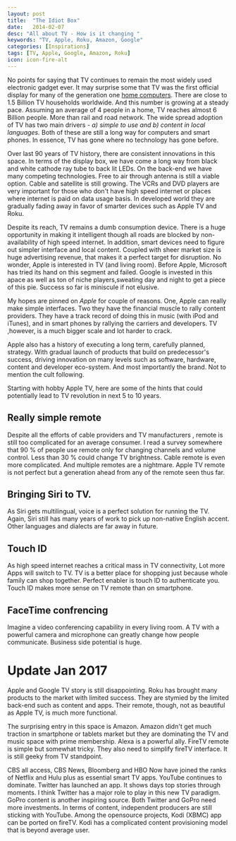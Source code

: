 ```yaml
---
layout: post
title:  "The Idiot Box"
date:   2014-02-07
desc: "All about TV - How is it changing "
keywords: "TV, Apple, Roku, Amazon, Google"
categories: [Inspirations]
tags: [TV, Apple, Google, Amazon, Roku]
icon: icon-fire-alt
---
```

No points for saying that TV continues to remain the most widely used electronic gadget ever. It may surprise some that TV was the first official display for many of the generation one [home computers](https://en.wikipedia.org/wiki/Television_set). There are close to 1.5 Billion TV households worldwide. And this number is growing at a steady pace. Assuming an average of 4 people in a home, TV reaches almost 6 Billion people. More than rail and road network. The wide spread adoption of TV has two main drivers  - *a) simple to use and b) content in local languages.* Both of these are still a long way for computers and smart phones. In essence, TV has gone where no technology has gone before.

Over last 90 years of TV history, there are consistent innovations in this space. In terms of the display box, we have come a long way from black and white cathode ray tube to back lit LEDs. On the back-end we have many competing technologies. Free to air through antenna is still a viable option. Cable and satellite is still growing. The VCRs and DVD players are very important for those who don't have high speed internet or places where internet is paid on data usage basis. In developed world they are gradually fading away in favor of smarter devices such as Apple TV and Roku.

Despite its reach, TV remains a dumb consumption device. There is a huge opportunity in making it intelligent though all roads are blocked by non-availability of high speed internet. In addition, smart devices need to figure out simpler interface and local content. Coupled with sheer market size is huge advertising revenue, that makes it a perfect target for disruption. No wonder, Apple is interested in TV (and living room). Before Apple, Microsoft has tried its hand on this segment and failed. Google is  invested in this apace as well as ton of niche players,sweating day and night to get a piece of this pie. Success so far is miniscule if not elusive.

My hopes are pinned on *Apple* for couple of reasons. One, Apple can really make simple interfaces. Two they have the financial muscle to rally content providers. They have a track record of doing this in music (with iPod and iTunes), and in smart phones by rallying the carriers and developers. TV ,however, is a much bigger scale and lot harder to crack.

Apple also has a history of executing a long term, carefully planned, strategy. With gradual launch of products that build on predecessor's success, driving innovation on many levels such as software, hardware, content and developer eco-system. And most importantly the brand. Not to mention the cult following. 

Starting with hobby Apple TV, here are some of the hints that could potentially lead to TV revolution in next 5 to 10 years.

## Really simple remote
Despite all the efforts of cable providers and TV manufacturers , remote is still too complicated for an average consumer. I read a survey somewhere that 90 % of people use remote only for changing channels and volume control. Less than 30 % could change TV brightness. Cable remote is even more complicated. And multiple remotes are a nightmare. Apple TV remote is not perfect but a generation ahead from any of the remote seen thus far.

## Bringing Siri to TV.
As Siri gets multilingual, voice is a perfect solution for running the TV. Again, Siri still has many years of work to pick up non-native English accent. Other languages and dialects are far away in future.

## Touch ID
As high speed internet reaches a critical mass in TV connectivity, Lot more Apps will switch to TV. TV is a  better place for shopping just because whole family can shop together. Perfect enabler is touch ID to authenticate you. Touch ID makes more sense on TV remote than on smartphone.

## FaceTime confrencing
Imagine a video conferencing capability in every living room. A TV with a powerful camera and microphone can greatly change how people communicate. Business side potential is huge.


# Update Jan 2017
Apple and Google TV story is still disappointing. Roku has brought many products to the market with limited success. They are stymied by the limited back-end such as content and apps. Their remote, though, not as beautiful as Apple TV, is much more functional.

The surprising entry in this space is Amazon. Amazon didn't get much traction in smartphone or tablets market but they are dominating the TV and music space with prime membership. Alexa is a powerful ally. FireTV remote is simple but somewhat tricky. They also need to simplify fireTV interface. It is still geeky from TV standpoint.

CBS all access, CBS News, Bloomberg and HBO Now have joined the ranks of  Netflix and Hulu plus as essential smart TV apps. YouTube continues to dominate. Twitter has launched an app. It shows days top stories through moments. I think Twitter has a major role to play in this new TV paradigm. GoPro content is another inspiring source. Both Twitter and GoPro need more investments. In terms of content, independent producers are still sticking with YouTube. Among the opensource projects, Kodi (XBMC) app can be ported on fireTV. Kodi has a complicated content provisioning model that is beyond average user.    
